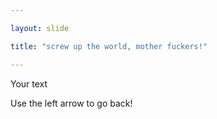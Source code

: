 ```yaml
---

layout: slide

title: "screw up the world, mother fuckers!"

---
```


Your text

Use the left arrow to go back!
